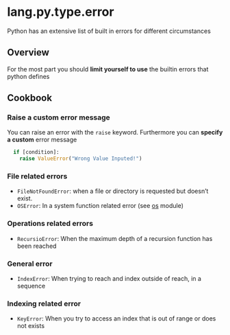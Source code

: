 # lang.py.type.error

Python has an extensive list of built in errors for different circumstances

## Overview

For the most part you should **limit yourself to use** the builtin errors that
python defines

## Cookbook

### Raise a custom error message

You can raise an error with the `raise` keyword. Furthermore you can **specify
a custom** error message

```py
  if [condition]:
    raise ValueError("Wrong Value Inputed!")
```

### File related errors

- `FileNotFoundError`: when a file or directory is requested but doesn’t exist.
- `OSError`: In a system function related error (see [os](./ik75.md) module)

### Operations related errors

- `RecursioError`: When the maximum depth of a recursion function has been reached

### General error

- `IndexError`: When trying to reach and index outside of reach, in a sequence

### Indexing related error

- `KeyError`: When you try to access an index that is out of range or does not exists
